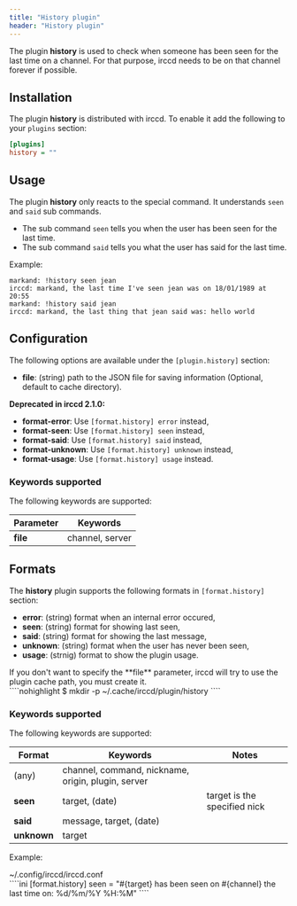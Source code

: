 ```yaml
---
title: "History plugin"
header: "History plugin"
---
```


The plugin **history** is used to check when someone has been seen for the last time on a channel. For that purpose,
irccd needs to be on that channel forever if possible.

## Installation

The plugin **history** is distributed with irccd. To enable it add the following to your `plugins` section:

````ini
[plugins]
history = ""
````

## Usage

The plugin **history** only reacts to the special command. It understands `seen` and `said` sub commands.

  - The sub command `seen` tells you when the user has been seen for the last time.
  - The sub command `said` tells you what the user has said for the last time.

Example:

````nohighlight
markand: !history seen jean
irccd: markand, the last time I've seen jean was on 18/01/1989 at 20:55
markand: !history said jean
irccd: markand, the last thing that jean said was: hello world
````

## Configuration

The following options are available under the `[plugin.history]` section:

  - **file**: (string) path to the JSON file for saving information (Optional, default to cache directory).

**Deprecated in irccd 2.1.0:**

  - **format-error**: Use `[format.history] error` instead,
  - **format-seen**: Use `[format.history] seen` instead,
  - **format-said**: Use `[format.history] said` instead,
  - **format-unknown**: Use `[format.history] unknown` instead,
  - **format-usage**: Use `[format.history] usage` instead.

### Keywords supported

The following keywords are supported:

| Parameter | Keywords        |
|-----------|-----------------|
| **file**  | channel, server |

## Formats

The **history** plugin supports the following formats in `[format.history]` section:

  - **error**: (string) format when an internal error occured,
  - **seen**: (string) format for showing last seen,
  - **said**: (string) format for showing the last message,
  - **unknown**: (string) format when the user has never been seen,
  - **usage**: (strnig) format to show the plugin usage.

<div class="panel panel-warning">
 <div class="panel-heading">If you don't want to specify the **file** parameter, irccd will try to use the plugin cache
 path, you must create it.</div>
 <div class="panel-body">
````nohighlight
$ mkdir -p ~/.cache/irccd/plugin/history
````
 </div>
</div>

### Keywords supported

The following keywords are supported:

| Format      | Keywords                                           | Notes                        |
|-------------|----------------------------------------------------|------------------------------|
| (any)       | channel, command, nickname, origin, plugin, server |                              |
| **seen**    | target, (date)                                     | target is the specified nick |
| **said**    | message, target, (date)                            |                              |
| **unknown** | target                                             |                              |

Example:

<div class="panel panel-info">
 <div class="panel-heading">~/.config/irccd/irccd.conf</div>
 <div class="panel-body">
````ini
[format.history]
seen = "#{target} has been seen on #{channel} the last time on: %d/%m/%Y %H:%M"
````
 </div>
</div>
